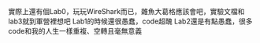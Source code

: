 實際上還有個Lab0，玩玩WireShark而已，雜魚大葛格應該會吧，實驗文檔和lab3就到軍營裡想吧
Lab1的時候還很愚蠢，code超醜
Lab2還是有點愚蠢，很多code和我的人生一樣重複、空轉且毫無意義
